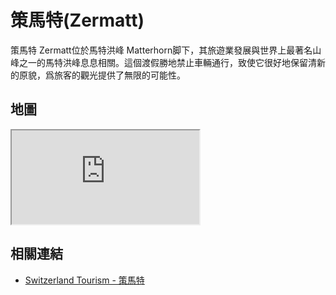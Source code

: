 # 策馬特(Zermatt)

策馬特 Zermatt位於馬特洪峰 Matterhorn脚下，其旅遊業發展與世界上最著名山峰之一的馬特洪峰息息相關。這個渡假勝地禁止車輛通行，致使它很好地保留清新的原貌，爲旅客的觀光提供了無限的可能性。

## 地圖

<iframe src="https://www.google.com/maps/embed?pb=!1m18!1m12!1m3!1d177409.91155964238!2d7.57702759912929!3d45.990632906998975!2m3!1f0!2f0!3f0!3m2!1i1024!2i768!4f13.1!3m3!1m2!1s0x478f35a2292ee5cd%3A0x400ff8840196f70!2s3920%20Zermatt%2C%20Switzerland!5e0!3m2!1sen!2stw!4v1690739853888!5m2!1sen!2stw" allowfullscreen="" loading="lazy" referrerpolicy="no-referrer-when-downgrade"></iframe>

## 相關連結

- [Switzerland Tourism - 策馬特](https://www.myswitzerland.com/zh-hant/destinations/zermatt/)
